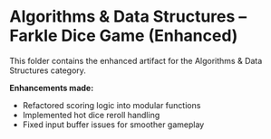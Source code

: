 # Algorithms & Data Structures – Farkle Dice Game (Enhanced)

This folder contains the enhanced artifact for the Algorithms & Data Structures category.

**Enhancements made:**
- Refactored scoring logic into modular functions
- Implemented hot dice reroll handling
- Fixed input buffer issues for smoother gameplay

